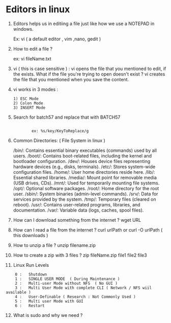 # Editors in linux

1) Editors helps us in editiing a file just like how we use a NOTEPAD in windows.

    Ex:  vi ( a default editor , vim ,nano, gedit ) 

2) How to edit a file ?

    ex: vi fileName.txt 

3) vi ( this is case sensitive ) : vi opens the file that you mentioned to edit, if the exists. What if the file you're trying to open doesn't exist ? vi creates the file that you mentioned when you save the content.


4)  vi  works in 3 modes :

        1) ESC Mode 
        2) Colon Mode 
        3) INSERT Mode

5) Search for batch57 and replace that with BATCH57

    ```when doing a search and replace , if you don't use % then it refers only to tha line and if you use % it refers entire file but only the   first occurance in each and everyline and if you want to search and replace all the occurances in the file file then use.

            ex: %s/key/KeyToReplace/g
    ```


6) Common Directories: ( File System in linux )

    /bin/: Contains essential binary executables (commands) used by all users.
    /boot/: Contains boot-related files, including the kernel and bootloader configuration.
    /dev/: Houses device files representing hardware devices (e.g., disks, terminals).
    /etc/: Stores system-wide configuration files.
    /home/: User home directories reside here.
    /lib/: Essential shared libraries.
    /media/: Mount point for removable media (USB drives, CDs).
    /mnt/: Used for temporarily mounting file systems.
    /opt/: Optional software packages.
    /root/: Home directory for the root user.
    /sbin/: System binaries (admin-level commands).
    /srv/: Data for services provided by the system.
    /tmp/: Temporary files (cleared on reboot).
    /usr/: Contains user-related programs, libraries, and documentation.
    /var/: Variable data (logs, caches, spool files).


7) How can I download something from the internet ?  wget  URL 

8) How can I read a file from the internet ? curl urlPath  or curl -O urlPath ( this downloads )

9) How to unzip a file ?  unzip filename.zip 

10) How to create a zip with 3 files ?  zip fileName.zip   file1 file2 file3

11) Linux Run Levels

```
    0 :   Shutdown
    1 :   SINGLE USER MODE  ( During Maintenance )
    2 :   Multi-user Mode without NFS  ( No GUI )
    3 :   Multi User Mode with complete CLI ( Network / NFS wiil available )
    4 :   User-Definable ( Research : Not Commonly Used )
    5 :   Multi user Mode with GUI
    6 :   Restart
```

12) What is sudo and why we need ?
